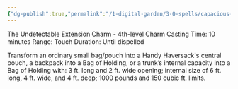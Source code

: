 ```yaml
---
{"dg-publish":true,"permalink":"/1-digital-garden/3-0-spells/capacious-extremis/","tags":["DnDB-done"]}
---
```


The Undetectable Extension Charm - 4th-level Charm 
Casting Time: 10 minutes 
Range: Touch 
Duration: Until dispelled 

Transform an ordinary small bag/pouch into a Handy Haversack's central pouch, a backpack into a Bag of Holding, or a trunk’s internal capacity into a Bag of Holding with: 3 ft. long and 2 ft. wide opening; internal size of 6 ft. long, 4 ft. wide, and 4 ft. deep; 1000 pounds and 150 cubic ft. limits.